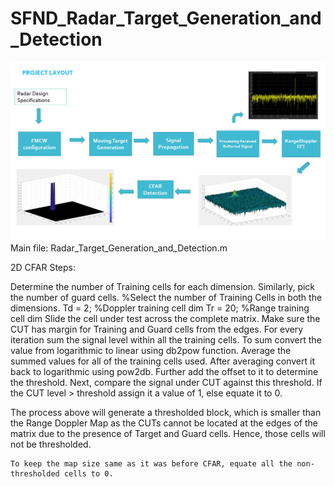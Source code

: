 # SFND_Radar_Target_Generation_and_Detection
<img src="./Overview.jpg"/>
Main file: Radar_Target_Generation_and_Detection.m

2D CFAR Steps:

Determine the number of Training cells for each dimension. Similarly, pick the number of guard cells.
    %Select the number of Training Cells in both the dimensions.
    Td = 2; %Doppler training cell dim
    Tr = 20; %Range training cell dim
Slide the cell under test across the complete matrix. Make sure the CUT has margin for Training and Guard cells from the edges.
For every iteration sum the signal level within all the training cells. To sum convert the value from logarithmic to linear using db2pow function.
Average the summed values for all of the training cells used. After averaging convert it back to logarithmic using pow2db.
Further add the offset to it to determine the threshold.
Next, compare the signal under CUT against this threshold.
If the CUT level > threshold assign it a value of 1, else equate it to 0.

The process above will generate a thresholded block, which is smaller than the Range Doppler Map as the CUTs cannot be located at the edges of the matrix due to the presence of Target and Guard cells. Hence, those cells will not be thresholded.

    To keep the map size same as it was before CFAR, equate all the non-thresholded cells to 0.

